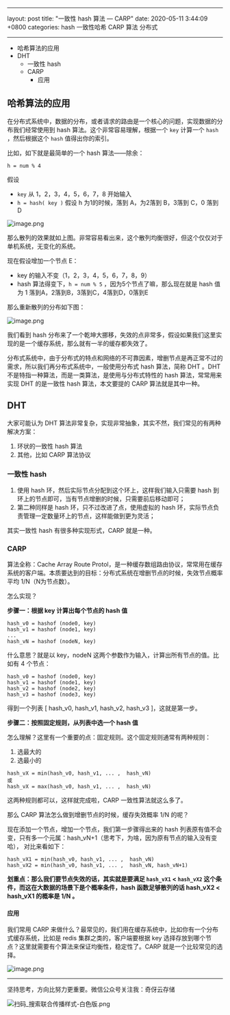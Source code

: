  ---

layout: post
title: "一致性 hash 算法 — CARP"
date: 2020-05-11 3:44:09 +0800
categories: hash 一致性哈希 CARP 算法 分布式

---

*   哈希算法的应用
*   DHT
    *   一致性 hash
    *   CARP
        *   应用

## 哈希算法的应用

在分布式系统中，数据的分布，或者请求的路由是一个核心的问题，实现数据的分布我们经常使用到 hash 算法。这个非常容易理解，根据一个 `key` 计算一个 `hash` ，然后根据这个 `hash` 值得出你的索引。

比如，如下就是最简单的一个 hash 算法——除余：

```
h = num % 4

```

假设

*   `key` 从 1，2，3，4，5，6，7，8 开始输入
*   `h = hash( key )` 假设 h 为1的时候，落到 A，为2落到 B，3落到 C，0 落到 D

![image.png](https://upload-images.jianshu.io/upload_images/14414032-947466e79f6cafce.png?imageMogr2/auto-orient/strip%7CimageView2/2/w/1240)

那么散列的效果就如上图。非常容易看出来，这个散列均衡很好，但这个仅仅对于单机系统，无变化的系统。

现在假设增加一个节点 E：

*   key 的输入不变（1，2，3，4，5，6，7，8，9）
*   hash 算法得变下，`h = num % 5` ，因为5个节点了嘛，那么现在就是 hash 值为 1 落到A，2落到B，3落到C，4落到D，0落到E

那么重新散列的分布如下图：

![image.png](https://upload-images.jianshu.io/upload_images/14414032-cdd1ddda13f4b13f.png?imageMogr2/auto-orient/strip%7CimageView2/2/w/1240)

我们看到 hash 分布来了一个乾坤大挪移，失效的点非常多，假设如果我们这里实现的是一个缓存系统，那么就有一半的缓存都失效了。

分布式系统中，由于分布式的特点和网络的不可靠因素，增删节点是再正常不过的需求，所以我们再分布式系统中，一般使用分布式 hash 算法，简称 DHT 。DHT 不是特指一种算法，而是一类算法，是使用与分布式特性的 hash 算法，常常用来实现 DHT 的是一致性 hash 算法，本文要提的 CARP 算法就是其中一种。

## DHT

大家可能认为 DHT 算法非常复杂，实现非常抽象，其实不然，我们常见的有两种解决方案：

1.  环状的一致性 hash 算法
2.  其他，比如 CARP 算法协议

### 一致性 hash

1.  使用 hash 环，然后实际节点分配到这个环上，这样我们输入只需要 hash 到环上的节点即可，当有节点增删的时候，只需要前后移动即可；
2.  第二种同样是 hash 环，只不过改进了点，使用虚拟的 hash 环，实际节点负责管理一定数量环上的节点，这样能做到更为灵活；

其实一致性 hash 有很多种实现形式，CARP 就是一种。

### CARP

算法全称：Cache Array Route Protol，是一种缓存数组路由协议，常常用在缓存系统的客户端。本质要达到的目标：分布式系统在增删节点的时候，失效节点概率平均 1/N（N为节点数）。

怎么实现？

**步骤一：根据 key 计算出每个节点的 hash 值**

```
hash_v0 = hashof (node0, key)
hash_v1 = hashof (node1, key)
...
hash_vN = hashof (nodeN, key)

```

什么意思？就是以 key，nodeN 这两个参数作为输入，计算出所有节点的值。比如有 4 个节点：

```
hash_v0 = hashof (node0, key)
hash_v1 = hashof (node1, key)
hash_v2 = hashof (node2, key)
hash_v3 = hashof (node3, key)

```

得到一个列表 [ hash_v0, hash_v1, hash_v2, hash_v3 ]，这就是第一步。

**步骤二：按照固定规则，从列表中选一个 hash 值**

怎么理解？这里有一个重要的点：固定规则。这个固定规则通常有两种规则：

1.  选最大的
2.  选最小的

```
hash_vX = min(hash_v0, hash_v1, ... ,  hash_vN)
或
hash_vX = max(hash_v0, hash_v1, ... ,  hash_vN)

```

这两种规则都可以，这样就完成啦，CARP 一致性算法就这么多了。

那么 CARP 算法怎么做到增删节点的时候，缓存失效概率 1/N 的呢？

现在添加一个节点，增加一个节点，我们第一步骤得出来的 hash 列表原有值不会变，只有多一个元属：hash_vN+1（思考下，为啥，因为原有节点的输入没有变哈）， 对比来看如下：

```
hash_vX1 = min(hash_v0, hash_v1, ... ,  hash_vN)
hash_vX2 = min(hash_v0, hash_v1, ... ,  hash_vN, hash_vN+1)

```

**划重点：那么我们要节点失效的话，其实就是要满足 `hash_vX1` < `hash_vX2` 这个条件，而这在大数据的场景下是个概率条件，hash 函数足够散列的话 hash_vX2 < hash_vX1 的概率是 1/N 。**

#### 应用

我们常用 CARP 来做什么？最常见的，我们用在缓存系统中，比如你有一个分布式缓存系统，比如是 redis 集群之类的，客户端要根据 key 选择存放到哪个节点？这里就需要有个算法来保证均衡性，稳定性了。CARP 就是一个比较常见的选择。

![image.png](https://upload-images.jianshu.io/upload_images/14414032-da5b772f515b212d.png?imageMogr2/auto-orient/strip%7CimageView2/2/w/1240)


---
坚持思考，方向比努力更重要。微信公众号关注我：奇伢云存储

![扫码_搜索联合传播样式-白色版.png](https://upload-images.jianshu.io/upload_images/14414032-1c5fafa645a08a53.png?imageMogr2/auto-orient/strip%7CimageView2/2/w/1240)

